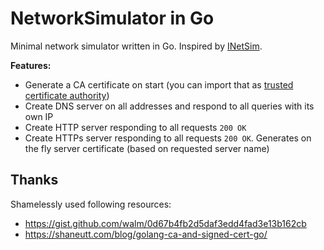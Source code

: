# NetworkSimulator in Go

Minimal network simulator written in Go. Inspired by [INetSim](https://www.inetsim.org/).

**Features:**
* Generate a CA certificate on start (you can import that as [trusted certificate authority](https://asu.secure.force.com/kb/articles/FAQ/How-Do-I-Add-Certificates-to-the-Trusted-Root-Certification-Authorities-Store-for-a-Local-Computer))
* Create DNS server on all addresses and respond to all queries with its own IP
* Create HTTP server responding to all requests `200 OK`
* Create HTTPs server responding to all requests `200 OK`. Generates on the fly server certificate (based on requested server name)

## Thanks 
Shamelessly used following resources:
* https://gist.github.com/walm/0d67b4fb2d5daf3edd4fad3e13b162cb
* https://shaneutt.com/blog/golang-ca-and-signed-cert-go/